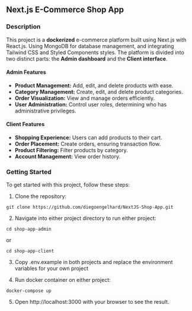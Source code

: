 ## Next.js E-Commerce Shop App

### Description

This project is a __dockerized__ e-commerce platform built using Next.js with React.js. Using MongoDB for database management, and integrating Tailwind CSS and Styled Components styles. The platform is divided into two distinct parts: the __Admin dashboard__ and the __Client interface__.

#### Admin Features
- **Product Management:** Add, edit, and delete products with ease.
- **Category Management:** Create, edit, and delete product categories.
- **Order Visualization:** View and manage orders efficiently.
- **User Administration:** Control user roles, determining who has administrative privileges.

#### Client Features
- **Shopping Experience:** Users can add products to their cart.
- **Order Placement:** Create orders, ensuring transaction flow.
- **Product Filtering:** Filter products by category.
- **Account Management:** View order history.


### Getting Started

To get started with this project, follow these steps:

1. Clone the repository: 
```
git clone https://github.com/diegoengelhard/NextJS-Shop-App.git
```
2. Navigate into either project directory to run either project:
```
cd shop-app-admin
```
or 
```
cd shop-app-client
```
3. Copy .env.example in both projects and replace the environment variables for your own project

4. Run docker container on either project:
```
docker-compose up
```

5. Open http://localhost:3000 with your browser to see the result.

